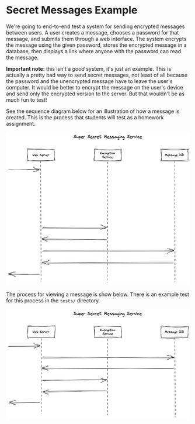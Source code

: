 # Secret Messages Example

We're going to end-to-end test a system for sending encrypted messages between
users. A user creates a message, chooses a password for that message, and
submits them through a web interface. The system encrypts the message using the
given password, stores the encrypted message in a database, then displays a link
where anyone with the password can read the message.

**Important note:** this isn't a *good* system, it's just an example. This is
actually a pretty bad way to send secret messages, not least of all because the
password and the unencrypted message have to leave the user's computer. It would
be better to encrypt the message on the user's device and send only the
encrypted version to the server. But that wouldn't be as much fun to test!

See the sequence diagram below for an illustration of how a message is created.
This is the process that students will test as a homework assignment.

![Creating a secret message](create-message.png)

The process for viewing a message is show below. There is an example test for
this process in the `tests/` directory.

![Viewing a secrete message](view-message.png)

